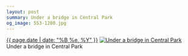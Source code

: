 ```yaml
---
layout: post
summary: Under a bridge in Central Park
og_image: 553-1280.jpg
---
```


<p>
  <time><a href="/553">{{ page.date | date: "%B %e, %Y" }}</a></time>
  <a href="/553"><img src="{{ site.assets_url }}/553-640.jpg" srcset="{{ site.assets_url }}/553-320.jpg 320w, {{ site.assets_url }}/553-640.jpg 640w, {{ site.assets_url }}/553-960.jpg 960w, {{ site.assets_url }}/553-1280.jpg 1280w" sizes="(min-width: 700px) 50vw, calc(100vw - 2rem)" alt="Under a bridge in Central Park" /></a>
  <span>Under a bridge in Central Park</span>
</p>
